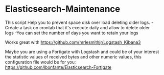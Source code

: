 # Elasticsearch-Maintenance
This script Help you to prevent space disk over load deleting older logs. 
-Créate a task on crontab that it's execute daily and allow to delete older logs
-You can set the number of days you want to retain your logs

Works great with https://github.com/mrlesmithjr/Logstash_Kibana3

Maybe you are using a Fortigate with Logstash and could be of your interest the statistic values of received bytes and other numeric values, this configuration file would be for you: https://github.com/lbonfante/Elasticsearch-Fortigate
